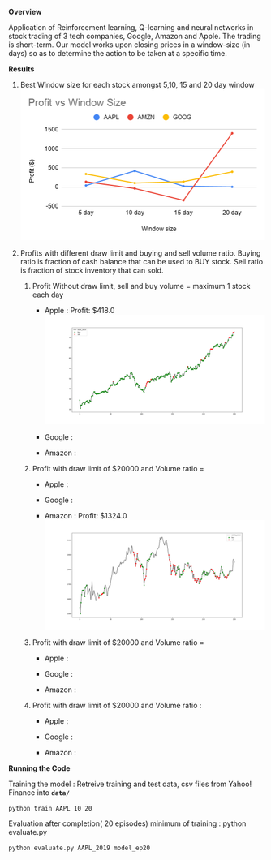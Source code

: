 **Overview**

Application of Reinforcement learning, Q-learning and neural networks in stock trading of 3 tech companies, Google, Amazon and Apple. The trading is short-term. Our model works upon closing prices in a window-size (in days) so as to determine the action to be taken at a specific time. 





**Results**

1. Best Window size for each stock amongst 5,10, 15 and 20 day window
![Profit vs Window size](https://github.com/ishatyagi22/stock-prediction-rl/blob/main/results/Profit%20vs%20Window%20Size.png)



2. Profits with different draw limit and buying and sell volume ratio. 
   Buying ratio is fraction of cash balance that can be used to BUY stock. 
   Sell ratio is fraction of stock inventory that can sold.

   1. Profit Without draw limit, sell and buy volume = maximum 1 stock each day

      - Apple : Profit: $418.0 ![](https://github.com/ishatyagi22/stock-prediction-rl/blob/main/results/AAPL_2019/10/AAPL/profit:418.0.png)

      - Google :

      - Amazon : 


   2. Profit with draw limit of $20000 and Volume ratio =

      - Apple :

      - Google :

      - Amazon : Profit: $1324.0 ![Amazon](https://github.com/ishatyagi22/stock-prediction-rl/blob/main/results/AMZN_2019/20/AMZN/profit:1324.0.png)


   3. Profit with draw limit of $20000 and Volume ratio =

      - Apple :

      - Google :

      - Amazon : 


   4. Profit with draw limit of $20000 and Volume ratio : 

      - Apple :

      - Google :

      - Amazon : 



**Running the Code**

Training the model : Retreive training and test data, csv files from  Yahoo! Finance into **`data/`**

```
python train AAPL 10 20
```

Evaluation after completion( 20 episodes) minimum of training : python evaluate.py 
```
python evaluate.py AAPL_2019 model_ep20
```



